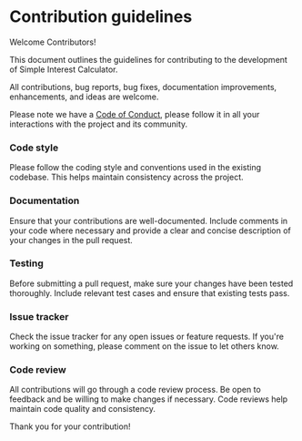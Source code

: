 # Contribution guidelines

Welcome Contributors!

This document outlines the guidelines for contributing to the development of Simple Interest Calculator.

All contributions, bug reports, bug fixes, documentation improvements, enhancements, and ideas are welcome.

Please note we have a [Code of Conduct](CODE_OF_CONDUCT.md), please follow it in
all your interactions with the project and its community. 

### Code style
Please follow the coding style and conventions used in the existing codebase. This helps maintain consistency across the project.

### Documentation
Ensure that your contributions are well-documented. Include comments in your code where necessary and provide a clear and concise description of your changes in the pull request.

### Testing
Before submitting a pull request, make sure your changes have been tested thoroughly. Include relevant test cases and ensure that existing tests pass.

### Issue tracker
Check the issue tracker for any open issues or feature requests. If you're working on something, please comment on the issue to let others know.

### Code review
All contributions will go through a code review process. Be open to feedback and be willing to make changes if necessary. Code reviews help maintain code quality and consistency.

Thank you for your contribution!
